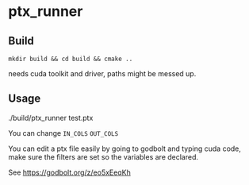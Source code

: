 # ptx_runner

## Build

`mkdir build && cd build && cmake ..` 

needs cuda toolkit and driver, paths might be messed up.

## Usage 

./build/ptx_runner test.ptx

You can change `IN_COLS` `OUT_COLS`

You can edit a ptx file easily by going to godbolt and typing cuda code, make sure the filters are set so the variables are declared. 

See https://godbolt.org/z/eo5xEeqKh